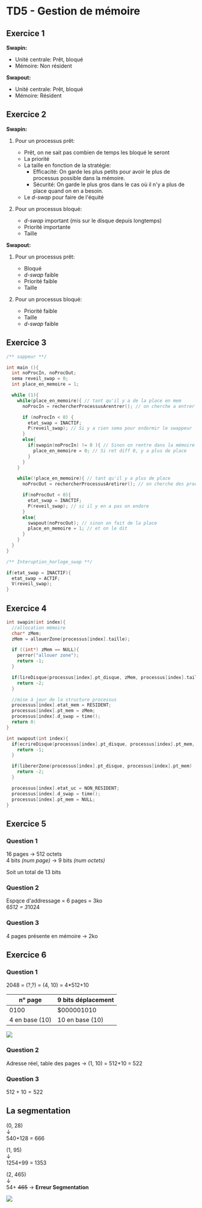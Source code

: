 # TD5 - Gestion de mémoire

## Exercice 1

**Swapin:**
  - Unité centrale: Prêt, bloqué
  - Mémoire: Non résident

**Swapout:**
  - Unité centrale: Prêt, bloqué
  - Mémoire: Résident

## Exercice 2

**Swapin:**
  1. Pour un processus prêt:

     - Prêt, on ne sait pas combien de temps les bloqué le seront 
     - La priorité
     - La taille en fonction de la stratégie:
       - Efficacité: On garde les plus petits pour avoir le plus de processus possible dans la mémoire.
       - Sécurité: On garde le plus gros dans le cas où il n'y a plus de place quand on en a besoin.
     - Le *d-swap* pour faire de l'équité
  

  2. Pour un processus bloqué:

     - *d-swap* important (mis sur le disque depuis longtemps)
     - Priorité importante
     - Taille

**Swapout:**

  1. Pour un processus prêt:
     - Bloqué
     - *d-swap* faible
     - Priorité faible
     - Taille
  

  2. Pour un processus bloqué:
     - Priorité faible
     - Taille
     - *d-swap* faible


## Exercice 3

```c
/** sappeur **/

int main (){
  int noProcIn, noProcOut;
  sema reveil_swap = 0;
  int place_en_memoire = 1;

  while (1){
    while(place_en_memoire){ // tant qu'il y a de la place en mem 
      noProcIn = rechercherProcessusArentrer(); // on cherche a entrer des processus

      if (noProcIn < 0) {
        etat_swap = INACTIF; 
        P(reveil_swap); // Si y a rien sema pour endormir le swappeur
      }
      else{
        if(swapin(noProcIn) != 0 ){ // Sinon on rentre dans la mémoire
          place_en_memoire = 0; // Si ret diff 0, y a plus de place
        }
      }
    }

    while(!place_en_memoire){ // tant qu'il y a plus de place
      noProcOut = rechercherProcessusAretirer(); // on cherche des processus à retirer

      if(noProcOut < 0){
        etat_swap = INACTIF;
        P(reveil_swap); // si il y en a pas on endore
      }
      else{
        swapout(noProcOut); // sinon on fait de la place 
        place_en_memoire = 1; // et on le dit
      }
    }
  }
}
```

```c
/** Interuption_horloge_swap **/

if(etat_swap = INACTIF){
  etat_swap = ACTIF;
  V(reveil_swap);
}
```


## Exercice 4

```c
int swapin(int index){
  //allocation mémoire
  char* zMem;
  zMem = allouerZone(processus[index].taille);

  if ((int*) zMem == NULL){
    perror("allouer zone");
    return -1;
  }

  if(lireDisque(processus[index].pt_disque, zMem, processus[index].taille) != 0){
    return -2;
  }

  //mise à jour de la structure processus
  processus[index].etat_mem = RESIDENT;
  processus[index].pt_mem = zMem;
  processus[index].d_swap = time();
  return 0:
}

int swapout(int index){
  if(ecrireDisque(processus[index].pt_disque, processus[index].pt_mem, processus[index].taille) != 0){
    return -1;
  }

  if(libererZone(processus[index].pt_disque, processus[index].pt_mem) != 0){
    return -2;
  }

  processus[index].etat_uc = NON_RESIDENT;
  processus[index].d_swap = time();
  processus[index].pt_mem = NULL;
}
```


## Exercice 5

### Question 1
16 pages &rarr; 512 octets \
4 bits *(num page)* &rarr; 9 bits *(num octets)*

Soit un total de 13 bits

### Question 2
Espqce d'addressage = 6 pages = 3ko \
6*512 = 3*1024

### Question 3
4 pages présente en mémoire &rarr; 2ko


## Exercice 6

### Question 1
2048 = (?,?) = (4, 10) = 4*512+10

n° page | 9 bits déplacement 
--- | ---
0100|$000001010
4 en base (10)|10 en base (10)

![](./img/exo6.png)

### Question 2 
Adresse réel, table des pages &rarr;  (1, 10) = 512+10 = 522


### Question 3
$512+10 = 522$


## La segmentation 

(0, 28) \
&darr; \
540+128 = 666


(1, 95) \
&darr; \
1254+99 = 1353


(2, 465) \
&darr; \
54+ ~~465~~ &rarr; **Erreur Segmentation**

![](./img/seg.png)